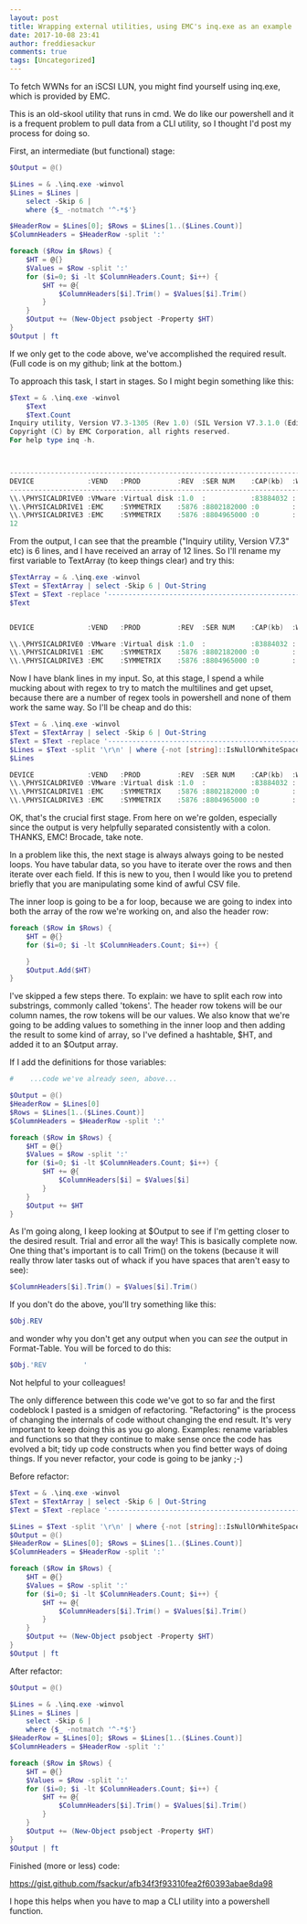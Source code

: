```yaml
---
layout: post
title: Wrapping external utilities, using EMC's inq.exe as an example
date: 2017-10-08 23:41
author: freddiesackur
comments: true
tags: [Uncategorized]
---
```

To fetch WWNs for an iSCSI LUN, you might find yourself using inq.exe, which is provided by EMC.

This is an old-skool utility that runs in cmd. We do like our powershell and it is a frequent problem to pull data from a CLI utility, so I thought I'd post my process for doing so.

First, an intermediate (but functional) stage:
```powershell
$Output = @()

$Lines = & .\inq.exe -winvol
$Lines = $Lines | 
    select -Skip 6 | 
    where {$_ -notmatch '^-*$'}

$HeaderRow = $Lines[0]; $Rows = $Lines[1..($Lines.Count)]
$ColumnHeaders = $HeaderRow -split ':'

foreach ($Row in $Rows) {
    $HT = @{}
    $Values = $Row -split ':'
    for ($i=0; $i -lt $ColumnHeaders.Count; $i++) {
        $HT += @{
            $ColumnHeaders[$i].Trim() = $Values[$i].Trim()
        }
    }
    $Output += (New-Object psobject -Property $HT)
}
$Output | ft
```
If we only get to the code above, we've accomplished the required result. (Full code is on my github; link at the bottom.)

To approach this task, I start in stages. So I might begin something like this:
```powershell
$Text = & .\inq.exe -winvol
    $Text
    $Text.Count
Inquiry utility, Version V7.3-1305 (Rev 1.0) (SIL Version V7.3.1.0 (Edit Level 1305)
Copyright (C) by EMC Corporation, all rights reserved.
For help type inq -h.



-------------------------------------------------------------------------------------
DEVICE             :VEND   :PROD         :REV  :SER NUM    :CAP(kb)  :WIN vol
-------------------------------------------------------------------------------------
\\.\PHYSICALDRIVE0 :VMware :Virtual disk :1.0  :           :83884032 : C:
\\.\PHYSICALDRIVE1 :EMC    :SYMMETRIX    :5876 :8802182000 :0        : S:
\\.\PHYSICALDRIVE3 :EMC    :SYMMETRIX    :5876 :8804965000 :0        : T:
12
```
From the output, I can see that the preamble ("Inquiry utility, Version V7.3" etc) is 6 lines, and I have received an array of 12 lines. So I'll rename my first variable to TextArray (to keep things clear) and try this:
```powershell
$TextArray = & .\inq.exe -winvol
$Text = $TextArray | select -Skip 6 | Out-String
$Text = $Text -replace '-------------------------------------------------------------------------------------'
$Text


DEVICE             :VEND   :PROD         :REV  :SER NUM    :CAP(kb)  :WIN vol

\\.\PHYSICALDRIVE0 :VMware :Virtual disk :1.0  :           :83884032 : C:
\\.\PHYSICALDRIVE1 :EMC    :SYMMETRIX    :5876 :8802182000 :0        : S:
\\.\PHYSICALDRIVE3 :EMC    :SYMMETRIX    :5876 :8804965000 :0        : T:
```
Now I have blank lines in my input. So, at this stage, I spend a while mucking about with regex to try to match the multilines and get upset, because there are a number of regex tools in powershell and none of them work the same way. So I'll be cheap and do this:
```powershell
$Text = & .\inq.exe -winvol
$Text = $TextArray | select -Skip 6 | Out-String
$Text = $Text -replace '-------------------------------------------------------------------------------------'
$Lines = $Text -split '\r\n' | where {-not [string]::IsNullOrWhiteSpace($_)}
$Lines

DEVICE             :VEND   :PROD         :REV  :SER NUM    :CAP(kb)  :WIN vol
\\.\PHYSICALDRIVE0 :VMware :Virtual disk :1.0  :           :83884032 : C:
\\.\PHYSICALDRIVE1 :EMC    :SYMMETRIX    :5876 :8802182000 :0        : S:
\\.\PHYSICALDRIVE3 :EMC    :SYMMETRIX    :5876 :8804965000 :0        : T:
```
OK, that's the crucial first stage. From here on we're golden, especially since the output is very helpfully separated consistently with a colon. THANKS, EMC! Brocade, take note.

In a problem like this, the next stage is always always going to be nested loops. You have tabular data, so you have to iterate over the rows and then iterate over each field. If this is new to you, then I would like you to pretend briefly that you are manipulating some kind of awful CSV file.

The inner loop is going to be a for loop, because we are going to index into both the array of the row we're working on, and also the header row:
```powershell
foreach ($Row in $Rows) {
    $HT = @{}
    for ($i=0; $i -lt $ColumnHeaders.Count; $i++) {

    }
    $Output.Add($HT)
}
```
I've skipped a few steps there. To explain: we have to split each row into substrings, commonly called 'tokens'. The header row tokens will be our column names, the row tokens will be our values. We also know that we're going to be adding values to something in the inner loop and then adding the result to some kind of array, so I've defined a hashtable, $HT, and added it to an $Output array.

If I add the definitions for those variables:
```powershell
#    ...code we've already seen, above...

$Output = @()
$HeaderRow = $Lines[0]
$Rows = $Lines[1..($Lines.Count)]
$ColumnHeaders = $HeaderRow -split ':'

foreach ($Row in $Rows) {
    $HT = @{}
    $Values = $Row -split ':'
    for ($i=0; $i -lt $ColumnHeaders.Count; $i++) {
        $HT += @{
            $ColumnHeaders[$i] = $Values[$i]
        }
    }
    $Output += $HT
}
```
As I'm going along, I keep looking at $Output to see if I'm getting closer to the desired result. Trial and error all the way! This is basically complete now. One thing that's important is to call Trim() on the tokens (because it will really throw later tasks out of whack if you have spaces that aren't easy to see):
```powershell
$ColumnHeaders[$i].Trim() = $Values[$i].Trim()
```
If you don't do the above, you'll try something like this:
```powershell
$Obj.REV
```
and wonder why you don't get any output when you can _see_ the output in Format-Table. You will be forced to do this:
```powershell
$Obj.'REV         '
```
Not helpful to your colleagues!

The only difference between this code we've got to so far and the first codeblock I pasted is a smidgen of refactoring. "Refactoring" is the process of changing the internals of code without changing the end result. It's very important to keep doing this as you go along. Examples: rename variables and functions so that they continue to make sense once the code has evolved a bit; tidy up code constructs when you find better ways of doing things. If you never refactor, your code is going to be janky ;-)

Before refactor:
```powershell
$Text = & .\inq.exe -winvol
$Text = $TextArray | select -Skip 6 | Out-String
$Text = $Text -replace '-------------------------------------------------------------------------------------'

$Lines = $Text -split '\r\n' | where {-not [string]::IsNullOrWhiteSpace($_)}
$Output = @()
$HeaderRow = $Lines[0]; $Rows = $Lines[1..($Lines.Count)]
$ColumnHeaders = $HeaderRow -split ':'

foreach ($Row in $Rows) {
    $HT = @{}
    $Values = $Row -split ':'
    for ($i=0; $i -lt $ColumnHeaders.Count; $i++) {
        $HT += @{
            $ColumnHeaders[$i].Trim() = $Values[$i].Trim()
        }
    }
    $Output += (New-Object psobject -Property $HT)
}
$Output | ft
```
After refactor:
```powershell
$Output = @()

$Lines = & .\inq.exe -winvol
$Lines = $Lines | 
    select -Skip 6 | 
    where {$_ -notmatch '^-*$'}
$HeaderRow = $Lines[0]; $Rows = $Lines[1..($Lines.Count)]
$ColumnHeaders = $HeaderRow -split ':'

foreach ($Row in $Rows) {
    $HT = @{}
    $Values = $Row -split ':'
    for ($i=0; $i -lt $ColumnHeaders.Count; $i++) {
        $HT += @{
            $ColumnHeaders[$i].Trim() = $Values[$i].Trim()
        }
    }
    $Output += (New-Object psobject -Property $HT)
}
$Output | ft
```
Finished (more or less) code:

https://gist.github.com/fsackur/afb34f3f93310fea2f60393abae8da98

I hope this helps when you have to map a CLI utility into a powershell function.
